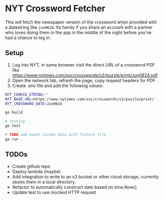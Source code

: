 # NYT Crossword Fetcher
This will fetch the newspaper version of the crossword when provided with a datestring like `jun0624`. Its handy if you share an account with a partner who loves doing them in the app in the middle of the night before you've had a chance to log in.

## Setup
1. Log into NYT, in same browser visit the direct URL of a crossword PDF like https://www.nytimes.com/svc/crosswords/v2/puzzle/print/Jun0824.pdf
2. Open the network tab, refresh the page, copy request headers for PDF
3. Create .env file and add the following values:

```sh
NYT_COOKIE_STRING=""
NYT_BASE_URL=https://www.nytimes.com/svc/crosswords/v2/puzzle/print/
NYT_CROSSWORD_DATE=Jun0624
```

```bash
go build 

# testing
go test

# TODO add event invoke data with fixture file
go run .
```

## TODOs
* Create github repo
* Deploy lambda (maybe)
* Add integration to write to an s3 bucket or other cloud storage, currently stores them in a local directory. 
* Refactor to automatically construct date based on time.Now()
* Update test to use mocked HTTP request